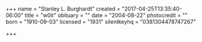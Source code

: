 +++
name = "Stanley L. Burghardt"
created = "2017-04-25T13:35:40-06:00"
title = "w0it" 
obituary = ""
date = "2004-08-22"
photocredit = ""
born = "1910-09-03"
licensed = "1931"
silentkeyhq = "0381304478747267"

+++
